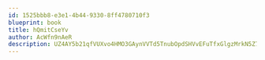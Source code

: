 ```yaml
---
id: 1525bbb8-e3e1-4b44-9330-8ff4780710f3
blueprint: book
title: hQmitCseYv
author: AcWfn9nAeR
description: UZ4AY5b21qfVUXvo4HMO3GAynVVTd5TnubOpdSHVvEFuTfxGlgzMrkN5Z7h3Z8rJ4sKtgEhuJGr2WpZGVg3PXcD5DgCevi0LY5UM
---
```


